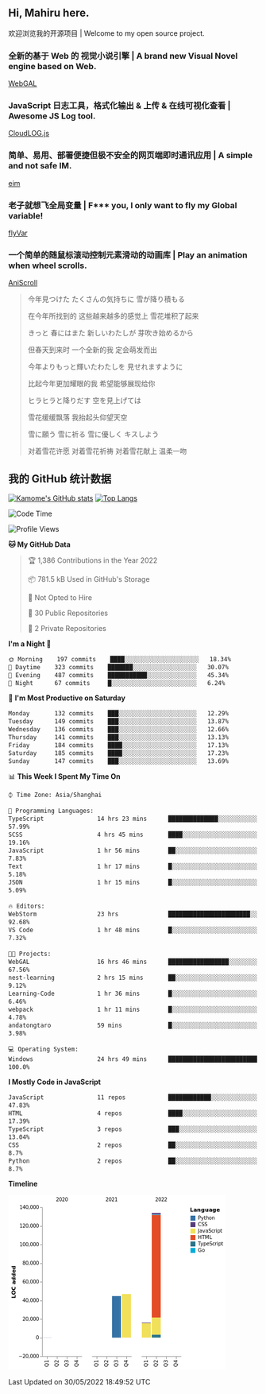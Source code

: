 ## Hi, Mahiru here.

欢迎浏览我的开源项目 | Welcome to my open source project.

### 全新的基于 Web 的 视觉小说引擎 | A brand new Visual Novel engine based on Web.

[WebGAL](https://github.com/MakinoharaShoko/WebGAL)

### JavaScript 日志工具，格式化输出 & 上传 & 在线可视化查看 | Awesome JS Log tool.

[CloudLOG.js](https://github.com/MakinoharaShoko/CloudLog.JS)

### 简单、易用、部署便捷但极不安全的网页端即时通讯应用 | A simple and not safe IM.

[eim](https://github.com/MakinoharaShoko/eim)

### 老子就想飞全局变量 | F*** you, I only want to fly my Global variable!

[flyVar](https://github.com/MakinoharaShoko/flyVar)

### 一个简单的随鼠标滚动控制元素滑动的动画库 | Play an animation when wheel scrolls.

[AniScroll](https://github.com/MakinoharaShoko/AniScroll)

> 今年見つけた たくさんの気持ちに 雪が降り積もる  
> 
> 在今年所找到的 这些越来越多的感觉上 雪花堆积了起来  
> 
> きっと 春にはまた 新しいわたしが 芽吹き始めるから  
> 
> 但春天到来时 一个全新的我 定会萌发而出  
> 
> 今年よりもっと輝いたわたしを 見せれますように  
> 
> 比起今年更加耀眼的我 希望能够展现给你  
> 
> ヒラヒラと降りだす 空を見上げては  
> 
> 雪花缓缓飘落 我抬起头仰望天空  
> 
> 雪に願う 雪に祈る 雪に優しく キスしよう  
> 
> 对着雪花许愿 对着雪花祈祷 对着雪花献上 温柔一吻

## 我的 GitHub 统计数据

[![Kamome's GitHub stats](https://github-readme-stats.vercel.app/api?username=MakinoharaShoko)](https://github.com/anuraghazra/github-readme-stats)
[![Top Langs](https://github-readme-stats.vercel.app/api/top-langs/?username=MakinoharaShoko&layout=compact)](https://github.com/anuraghazra/github-readme-stats)

<!--
**MakinoharaShoko/MakinoharaShoko** is a ✨ _special_ ✨ repository because its `README.md` (this file) appears on your GitHub profile.

Here are some ideas to get you started:

- 🔭 I’m currently working on ...
- 🌱 I’m currently learning ...
- 👯 I’m looking to collaborate on ...
- 🤔 I’m looking for help with ...
- 💬 Ask me about ...
- 📫 How to reach me: ...
- 😄 Pronouns: ...
- ⚡ Fun fact: ...
-->

<!--START_SECTION:waka-->
![Code Time](http://img.shields.io/badge/Code%20Time-0%20secs-blue)

![Profile Views](http://img.shields.io/badge/Profile%20Views-7-blue)

**🐱 My GitHub Data** 

> 🏆 1,386 Contributions in the Year 2022
 > 
> 📦 781.5 kB Used in GitHub's Storage 
 > 
> 🚫 Not Opted to Hire
 > 
> 📜 30 Public Repositories 
 > 
> 🔑 2 Private Repositories  
 > 
**I'm a Night 🦉** 

```text
🌞 Morning    197 commits    ████░░░░░░░░░░░░░░░░░░░░░   18.34% 
🌆 Daytime    323 commits    ███████░░░░░░░░░░░░░░░░░░   30.07% 
🌃 Evening    487 commits    ███████████░░░░░░░░░░░░░░   45.34% 
🌙 Night      67 commits     █░░░░░░░░░░░░░░░░░░░░░░░░   6.24%

```
📅 **I'm Most Productive on Saturday** 

```text
Monday       132 commits    ███░░░░░░░░░░░░░░░░░░░░░░   12.29% 
Tuesday      149 commits    ███░░░░░░░░░░░░░░░░░░░░░░   13.87% 
Wednesday    136 commits    ███░░░░░░░░░░░░░░░░░░░░░░   12.66% 
Thursday     141 commits    ███░░░░░░░░░░░░░░░░░░░░░░   13.13% 
Friday       184 commits    ████░░░░░░░░░░░░░░░░░░░░░   17.13% 
Saturday     185 commits    ████░░░░░░░░░░░░░░░░░░░░░   17.23% 
Sunday       147 commits    ███░░░░░░░░░░░░░░░░░░░░░░   13.69%

```


📊 **This Week I Spent My Time On** 

```text
⌚︎ Time Zone: Asia/Shanghai

💬 Programming Languages: 
TypeScript               14 hrs 23 mins      ██████████████░░░░░░░░░░░   57.99% 
SCSS                     4 hrs 45 mins       ████░░░░░░░░░░░░░░░░░░░░░   19.16% 
JavaScript               1 hr 56 mins        ██░░░░░░░░░░░░░░░░░░░░░░░   7.83% 
Text                     1 hr 17 mins        █░░░░░░░░░░░░░░░░░░░░░░░░   5.18% 
JSON                     1 hr 15 mins        █░░░░░░░░░░░░░░░░░░░░░░░░   5.09%

🔥 Editors: 
WebStorm                 23 hrs              ███████████████████████░░   92.68% 
VS Code                  1 hr 48 mins        █░░░░░░░░░░░░░░░░░░░░░░░░   7.32%

🐱‍💻 Projects: 
WebGAL                   16 hrs 46 mins      █████████████████░░░░░░░░   67.56% 
nest-learning            2 hrs 15 mins       ██░░░░░░░░░░░░░░░░░░░░░░░   9.12% 
Learning-Code            1 hr 36 mins        █░░░░░░░░░░░░░░░░░░░░░░░░   6.46% 
webpack                  1 hr 11 mins        █░░░░░░░░░░░░░░░░░░░░░░░░   4.78% 
andatongtaro             59 mins             █░░░░░░░░░░░░░░░░░░░░░░░░   3.98%

💻 Operating System: 
Windows                  24 hrs 49 mins      █████████████████████████   100.0%

```

**I Mostly Code in JavaScript** 

```text
JavaScript               11 repos            ████████████░░░░░░░░░░░░░   47.83% 
HTML                     4 repos             ████░░░░░░░░░░░░░░░░░░░░░   17.39% 
TypeScript               3 repos             ███░░░░░░░░░░░░░░░░░░░░░░   13.04% 
CSS                      2 repos             ██░░░░░░░░░░░░░░░░░░░░░░░   8.7% 
Python                   2 repos             ██░░░░░░░░░░░░░░░░░░░░░░░   8.7%

```


**Timeline**

![Chart not found](https://raw.githubusercontent.com/MakinoharaShoko/MakinoharaShoko/main/charts/bar_graph.png) 


 Last Updated on 30/05/2022 18:49:52 UTC
<!--END_SECTION:waka-->
